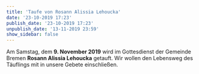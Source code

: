 ```yaml
---
title: 'Taufe von Rosann Alissia Lehoucka'
date: '23-10-2019 17:23'
publish_date: '23-10-2019 17:23'
unpublish_date: '13-11-2019 23:59'
show_sidebar: false
---
```


Am Samstag, dem **9. November 2019** wird im Gottesdienst der Gemeinde Bremen **Rosann Alissia Lehoucka** getauft.
Wir wollen den Lebensweg des Täuflings mit in unsere Gebete einschließen.